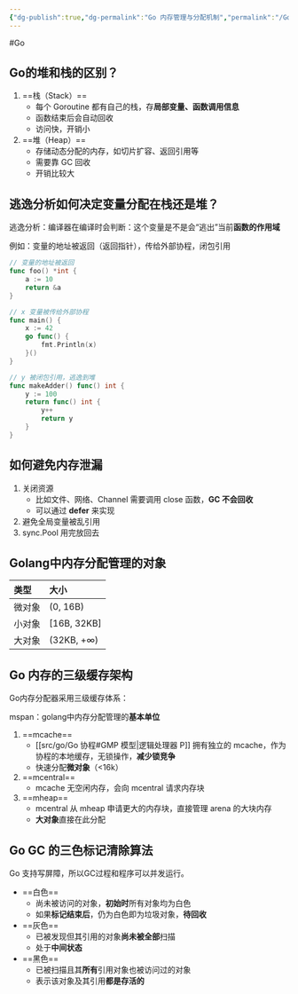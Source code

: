 ```yaml
---
{"dg-publish":true,"dg-permalink":"Go 内存管理与分配机制","permalink":"/Go 内存管理与分配机制/","tags":["Go"]}
---
```



#Go

## Go的堆和栈的区别？

1. ==栈（Stack）==
	- 每个 Goroutine 都有自己的栈，存**局部变量、函数调用信息**
	- 函数结束后会自动回收
	- 访问快，开销小
2. ==堆（Heap）==
	- 存储动态分配的内存，如切片扩容、返回引用等
	- 需要靠 GC 回收
	- 开销比较大

## 逃逸分析如何决定变量分配在栈还是堆？

逃逸分析：编译器在编译时会判断：这个变量是不是会“逃出”当前**函数的作用域**

例如：变量的地址被返回（返回指针），传给外部协程，闭包引用

```go
// 变量的地址被返回
func foo() *int {
    a := 10
    return &a
}

// x 变量被传给外部协程
func main() {
    x := 42
    go func() {
        fmt.Println(x) 
    }()
}

// y 被闭包引用，逃逸到堆
func makeAdder() func() int {
    y := 100
    return func() int {
        y++
        return y 
    }
}
```


## 如何避免内存泄漏


1. 关闭资源
	- 比如文件、网络、Channel 需要调用 close 函数，**GC 不会回收**
	- 可以通过 **defer** 来实现
2. 避免全局变量被乱引用
3. sync.Pool 用完放回去

## Golang中内存分配管理的对象

| 类型   | 大小        |
|:------ |:----------- |
| 微对象 | (0, 16B)    |
| 小对象 | [16B, 32KB] |
| 大对象 | (32KB, +∞)  |

## Go 内存的三级缓存架构

Go内存分配器采用三级缓存体系：

mspan：golang中内存分配管理的**基本单位**

1. ==mcache==
	- [[src/go/Go 协程#GMP 模型\|逻辑处理器 P]] 拥有独立的 mcache，作为协程的本地缓存，无锁操作，**减少锁竞争**
	- 快速分配**微对象**（<16k）
2. ==mcentral==
	- mcache 无空闲内存，会向 mcentral 请求内存块
3. ==mheap==
	- mcentral 从 mheap 申请更大的内存块，直接管理 arena 的大块内存
	- **大对象**直接在此分配

## Go GC 的三色标记清除算法

Go 支持写屏障，所以GC过程和程序可以并发运行。

- ==白色==
	- 尚未被访问的对象，**初始时**所有对象均为白色
	- 如果**标记结束后**，仍为白色即为垃圾对象，**待回收**
- ==灰色==
	- 已被发现但其引用的对象**尚未被全部**扫描
	- 处于**中间状态**
- ==黑色==
	- 已被扫描且其**所有**引用对象也被访问过的对象
	- 表示该对象及其引用**都是存活的**


